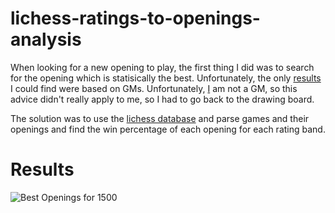 # lichess-ratings-to-openings-analysis

When looking for a new opening to play, the first thing I did was to search for the opening which is statisically the best. Unfortunately, the only
[results](https://thechessworld.com/articles/openings/chess-statistics-top-10-best-openings-for-white-and-black/) I could 
find were based on GMs. Unfortunately, [I](https://lichess.org/@/jhadden04) am not a GM, so this advice didn't really apply to me, so I had to go back to the drawing board.

The solution was to use the [lichess database](https://database.lichess.org/) and parse games and their openings and find the win percentage
of each opening for each rating band.

# Results

![Best Openings for 1500](https://github.com/jhadden04/lichess-ratings-to-openings-analysis/issues/2)

















































































































